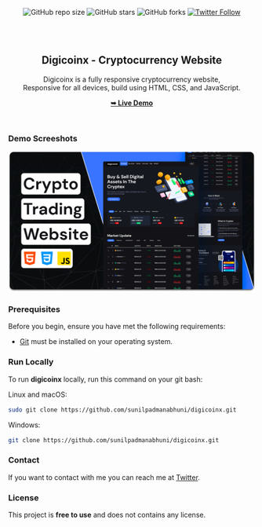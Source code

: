 <div align="center">

  ![GitHub repo size](https://img.shields.io/github/repo-size/sunilpadmanabhuni/digicoinx)
  ![GitHub stars](https://img.shields.io/github/stars/sunilpadmanabhuni/digicoinx?style=social)
  ![GitHub forks](https://img.shields.io/github/forks/sunilpadmanabhuni/digicoinx?style=social)
[![Twitter Follow](https://img.shields.io/twitter/follow/sunilpadmanabhuni_?style=social)](https://twitter.com/intent/follow?screen_name=sunilpadmanabhuni_)
  
  <br />
  <br />

  <h2 align="center">Digicoinx - Cryptocurrency Website</h2>

  Digicoinx is a fully responsive cryptocurrency website, <br />Responsive for all devices, build using HTML, CSS, and JavaScript.

  <a href="https://sunilpadmanabhuni.github.io/digicoinx/"><strong>➥ Live Demo</strong></a>

</div>

<br />

### Demo Screeshots

![digicoinx Desktop Demo](./readme-images/desktop.png "Desktop Demo")

### Prerequisites

Before you begin, ensure you have met the following requirements:

* [Git](https://git-scm.com/downloads "Download Git") must be installed on your operating system.

### Run Locally

To run **digicoinx** locally, run this command on your git bash:

Linux and macOS:

```bash
sudo git clone https://github.com/sunilpadmanabhuni/digicoinx.git
```

Windows:

```bash
git clone https://github.com/sunilpadmanabhuni/digicoinx.git
```

### Contact

If you want to contact with me you can reach me at [Twitter](https://www.twitter.com/sunilpadmanabhuni).

### License

This project is **free to use** and does not contains any license.
